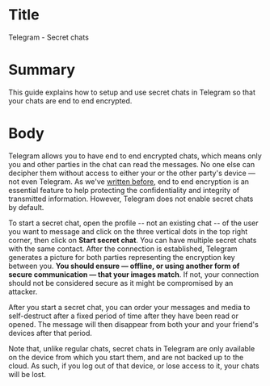 # Title
Telegram - Secret chats

# Summary

This guide explains how to setup and use secret chats in Telegram so that your chats are end to end encrypted. 

# Body 

Telegram allows you to have end to end encrypted chats, which means only you and other parties in the chat can read the messages. No one else can decipher them without access to either your or the other party's device — not even Telegram. As we've [written before](1), end to end encryption is an essential feature to help protecting the confidentiality and integrity of transmitted information. However, Telegram does not enable secret chats by default.


To start a secret chat, open the profile -- not an existing chat -- of the user you want to message and click on the three vertical dots in the top right corner, then click on **Start secret chat**. You can have multiple secret chats with the same contact. After the connection is established, Telegram generates a picture for both parties representing the encryption key between you. **You should ensure — offline, or using another form of secure communication — that your images match**. If not, your connection should not be considered secure as it might be compromised by an attacker.

After you start a secret chat, you can order your messages and media to self-destruct after a fixed period of time after they have been read or opened. The message will then disappear from both your and your friend's devices after that period.

Note that, unlike regular chats, secret chats in Telegram are only available on the device from which you start them, and are not backed up to the cloud. As such, if you log out of that device, or lose access to it, your chats will be lost.

[1]: https://privacyinternational.org/explainer/5010/guide-communicating-others-messaging-apps
